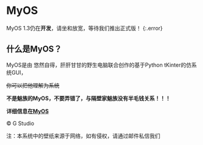 # MyOS

MyOS 1.3仍在**开发**，请坐和放宽，等待我们推出正式版！ 
{:.error}

## 什么是MyOS？  

MyOS是由 悠然自得，肝肝甘甘的野生电脑联合创作的基于Python tKinter的仿系统GUI，

~~你可以把他理解为系统~~  

**不是魅族的MyOS，不要弄错了，与隔壁家魅族没有半毛钱关系！！！** 

**详细信息在[MyOS](https://gangan1.github.io/2023/08/12/MyOS1.2.html)**

© G Studio  

注：本系统中的壁纸来源于网络，如有侵权，请通过邮件私信我们

